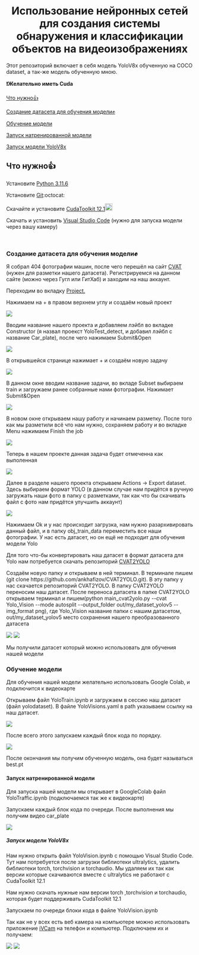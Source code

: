 <h1 align="center">Использование нейронных сетей для создания системы обнаружения и классификации объектов на видеоизображениях</h1>
<p>Этот репозиторий включает в себя модель YoloV8x обученную на COCO dataset, а так-же модель обученную мною.</p>
<b>❗Желательно иметь Cuda</b>

<a href="#part1">Что нужно👍</a><p></p>
<a href="#part2">Создание датасета для обучения модели✊</a><p></p>
<a href="#part3">Обучение модели</a><p></p>
<a href="#part4">Запуск натренированной модели</a><p></p>
<a href="#part5">Запуск модели YoloV8x</a>

<h2 id="part1"><b>Что нужно👍</b></h2>

<p>Установите <a href="https://www.python.org/ftp/python/3.11.6/python-3.11.6-amd64.exe">Python 3.11.6</a></p>
<p>Установите <a href="https://git-scm.com/downloads">Git</a>:octocat:</p>
<p>Скачайте и установите <a href="https://developer.nvidia.com/cuda-12-1-0-download-archive">CudaToolkit 12.1</a><img src="https://cdn.icon-icons.com/icons2/2107/PNG/512/file_type_cuda_icon_130656.png" style="width: 20px; height: 20px;"></p>
<p>Скачать и установить <a href="https://code.visualstudio.com/download">Visual Studio Code</a> (нужно для запуска модели через вашу камеру)</p>
<p><br></p>

<h3 id="part2">Создание датасета для обучения модели✊</h3>
<p>Я собрал 404 фотографии машин, после чего перешёл на сайт <a href="https://app.cvat.ai/tasks?page=1">CVAT </a>(нужен для разметки нашего датасета). Регистрируемся на данном сайте (можно через Гугл или ГитХаб) и заходим на наш аккаунт. <p></p>Переходим во вкладку <a href="https://app.cvat.ai/projects">Project.</a></p>
<p>Нажимаем на + в правом верхнем углу и создаём новый проект</p>
<img src="https://raw.githubusercontent.com/XiLiCe/Lab_Ilmir/cd00f8f5e5355e6352a6fe4b827060c9180282f6/+.png">
<p>Вводим название нашего проекта и добавляем лэйбл во вкладке Constructor (я назвал проекст YoloTest_detect, и добавил лэйбл с название Car_plate), после чего нажимаем Submit&Open</p>
<img src="https://github.com/XiLiCe/Lab_Ilmir/blob/XiLiCe-patch-1/newproject.png?raw=true">
<p>В открывшейся странице нажимает + и создаём новую задачу</p>
<img src="https://github.com/XiLiCe/Lab_Ilmir/blob/XiLiCe-patch-1/newtask.png?raw=true">
<p>В данном окне вводим название задачи, во вкладе Subset выбираем train и загружаем ранее собранные нами фотографии. Нажимает Submit&Open</p>
<img src="https://github.com/XiLiCe/Lab_Ilmir/blob/XiLiCe-patch-1/createnewtask.png?raw=true">
<p>В новом окне открываем нашу работу и начинаем разметку. После того как мы разметили всё что нам нужно, сохраняем работу и во вкладке Menu нажимаем Finish the job</p>
<img src="https://github.com/XiLiCe/Lab_Ilmir/blob/XiLiCe-patch-1/razmetka.png?raw=true">
<p>Теперь в нашем проекте данная задача будет отмеченна как выполенная</p>
<img src="https://github.com/XiLiCe/Lab_Ilmir/blob/XiLiCe-patch-1/finishjob.png?raw=true">
<p>Далее в разделе нашего проекта открываем Actions -> Export dataset. Здесь выбираем формат YOLO (в данном случае нам придётся в ручную загружать наши фото в папку с разметками, так как что бы скачивать файл с фото нам придётся улучшить аккаунт)</p>
<img src="https://github.com/XiLiCe/Lab_Ilmir/blob/XiLiCe-patch-1/export.png?raw=true">
<p>Нажимаем Ok и у нас происходит загрузка, нам нужно разархивировать данный файл, и в папку obj_train_data переместить все наши фотографии. У нас есть датасет, но он ещё не подходит для обучения модели Yolo</p><p></p>
<p>Для того что-бы конвертировать наш датасет в формат датасета для Yolo нам потребуется скачать репозиторий <a href="https://github.com/ankhafizov/CVAT2YOLO">CVAT2YOLO</a></p>
<p>Создаём новую папку и открываем в ней терминал. В терминале пишем (git clone https://github.com/ankhafizov/CVAT2YOLO.git). В эту папку у нас скачается репозиторий CVAT2YOLO. В папку CVAT2YOLO переносим наш датасет. После переноса датасета в папке CVAT2YOLO открываем терминал и пишем(python main_cvat2yolo.py --cvat Yolo_Vision --mode autosplit --output_folder out/my_dataset_yolov5 --img_format png), где Yolo_Vision название папки с нашим датасетом, out/my_dataset_yolov5 место сохранения нашего преобразованного датасета</p>
<img src="https://github.com/XiLiCe/Lab_Ilmir/blob/XiLiCe-patch-1/CVAT2YOLO.png?raw=true">
<img src="https://github.com/XiLiCe/Lab_Ilmir/blob/XiLiCe-patch-1/python.png?raw=true">
<p>Мы получили датасет который можно использовать для обучения нашей модели</p>

<h3 id="part3">Обучение модели</h3>

<p>Для обучения нашей модели желательно использовать Google Colab, и подключится к видеокарте</p><p></p>
<p>Открываем файл YoloTrain.ipynb и загружаем в сессию наш датасет (файл yolodataset). В файле YoloVisions.yaml в path указываем ссылку на наш датасет. </p>
<img src="https://github.com/XiLiCe/Lab_Ilmir/blob/XiLiCe-patch-1/yaml.png?raw=true">
<p>После всего этого запускаем каждый блок кода по порядку.</p>
<img src="https://github.com/XiLiCe/Lab_Ilmir/blob/XiLiCe-patch-1/train.png?raw=true">
<p>После окончания мы получим обученную модель, она будет называться best.pt</p>

<h4 id="part4">Запуск натренированной модели</h4>
<p>Для запуска нашей модели мы открывает в GoogleColab файл YoloTraffic.ipynb (подключаемся так же к видеокарте)</p><p></p>
<p>Запускаем каждый блок кода по очереди. После выполнения мы получим видео car_plate</p>
<img src="https://github.com/XiLiCe/Lab_Ilmir/blob/XiLiCe-patch-1/carplateitog.png?raw=true">

<h5 id="part5">Запуск модели YoloV8x</h5>
<p>Нам нужно открыть файл YoloVision.ipynb с помощью Visual Studio Code. Тут нам потребуется после загрузки библиотеки ultralytics, удалить библиотеки torch, torchvision и torchaudio. Мы удаляем их так как версии которые скачиваются вместе с ultralytics не работают с CudaToolkit 12.1</p><p></p>
<p>Нам нужно скачать нужные нам версии torch ,torchvision и torchaudio, которая будет поддерживать CudaToolkit 12.1</p>
<p>Запускаем по очереди блоки кода в файле YoloVision.ipynb</p><p></p>

<p>Так как не у всех есть веб камера на компьютере можно использовать приложение <a href="https://ivcam.softonic.ru/">iVCam</a> на телефон и компьютер. Подключаем их и получаем: </p>
<img src="https://github.com/XiLiCe/Lab_Ilmir/blob/XiLiCe-patch-1/itog.png?raw=true">
<img src="https://github.com/XiLiCe/Lab_Ilmir/blob/XiLiCe-patch-1/itog2.png?raw=true">
